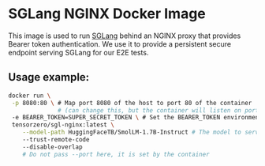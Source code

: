 # SGLang NGINX Docker Image

This image is used to run [SGLang](https://huggingface.co/docs/text-generation-inference/index) behind an NGINX proxy that provides Bearer token authentication.
We use it to provide a persistent secure endpoint serving SGLang for our E2E tests.

## Usage example:

```bash
docker run \
 -p 8080:80 \ # Map port 8080 of the host to port 80 of the container
              # (can change this, but the container will listen on port 80)
 -e BEARER_TOKEN=SUPER_SECRET_TOKEN \ # Set the BEARER_TOKEN environment variable to your secret token
 tensorzero/sgl-nginx:latest \
    --model-path HuggingFaceTB/SmolLM-1.7B-Instruct # The model to serve
    --trust-remote-code
    --disable-overlap
    # Do not pass --port here, it is set by the container
```
